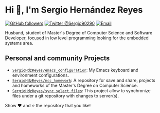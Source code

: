 # Hi 👋, I'm Sergio Hernández Reyes

[![GitHub followers](https://img.shields.io/github/followers/SergioHdzReyes?label=SergioHdzReyes&logo=github&style=flat-square)](https://github.com/SergioHdzReyes?tab=followers)
[![Twitter @Sergio90290](https://img.shields.io/twitter/follow/Sergio90290?label=%40Sergio90290&logo=twitter&style=flat-square)](https://twitter.com/Sergio90290)
[![Email](https://img.shields.io/badge/sergio.hdzreyes%40gmail.com-mail-blueviolet?style=flat-square)](mailto://eclipxe13@gmail.com)

Husband, student of Master's Degree of Computer Science and Software Developer, focused in low level programming looking for the embedded systems area.

## Personal and community Projects

- [`SergioHdzReyes/emacs_configuration`](https://github.com/SergioHdzReyes/emacs_configuration):
  My Emacs keyboard and environment configurations.
- [`SergioHdzReyes/mcc_homework`](https://github.com/SergioHdzReyes/mcc_homework):
  A repository for save and share, projects and homeworks of the Master's Degree on Computer Science.
- [`SergioHdzReyes/sync_select_files`](https://github.com/SergioHdzReyes/sync_select_files):
  This project allow to synchronize files under a git repository with changes to server(s).

Show :heart: and :star: the repository that you like!

<!--
**SergioHdzReyes/SergioHdzReyes** is a ✨ _special_ ✨ repository because its `README.md` (this file) appears on your GitHub profile.

Here are some ideas to get you started:

- 🔭 I’m currently working on ...
- 🌱 I’m currently learning ...
- 👯 I’m looking to collaborate on ...
- 🤔 I’m looking for help with ...
- 💬 Ask me about ...
- 📫 How to reach me: ...
- 😄 Pronouns: ...
- ⚡ Fun fact: ...
-->
